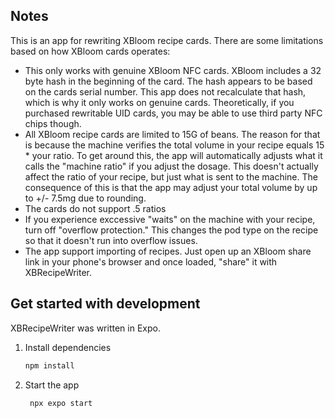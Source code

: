 ## Notes

This is an app for rewriting XBloom recipe cards. There are some limitations based on how XBloom cards operates:

* This only works with genuine XBloom NFC cards. XBloom includes a 32 byte hash in the beginning of the card. The hash appears to be based on the cards serial number. This app does not recalculate that hash, which is why it only works on genuine cards. Theoretically, if you purchased rewritable UID cards, you may be able to use third party NFC chips though.
*  All XBloom recipe cards are limited to 15G of beans. The reason for that is because the machine verifies the total volume in your recipe equals 15 * your ratio. To get around this, the app will automatically adjusts what it calls the "machine ratio" if you adjust the dosage. This doesn't actually affect the ratio of your recipe, but just what is sent to the machine. The consequence of this is that the app may adjust your total volume by up to +/- 7.5mg due to rounding.
* The cards do not support .5 ratios
* If you experience exccessive "waits" on the machine with your recipe, turn off "overflow protection." This changes the pod type on the recipe so that it doesn't run into overflow issues.
* The app support importing of recipes. Just open up an XBloom share link in your phone's browser and once loaded, "share" it with XBRecipeWriter. 


## Get started with development
XBRecipeWriter was written in Expo. 


1. Install dependencies

   ```bash
   npm install
   ```

2. Start the app

   ```bash
    npx expo start
   ```

